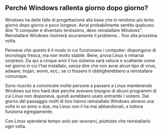 <?php require("../../entete.php"); ?> <?php require("../../base.php"); ?>

<div id="corps">

<h2>Perché Windows rallenta giorno dopo giorno?</h2>

<p>Windows ha delle falle di progettazione alla base che lo 
rendono più lento giorno dopo giorno e poco longevo. Avrai 
probabilmente sentito qualcuno dire "Il computer è diventato 
lentissimo, devo reinstallare Windows". Reinstallare Windows 
risolverà sicuramente il problema... fino alla prossima volta.</p>

<p>Penserai che questo è il modo in cui funzionano i computer: 
dispongono di tecnologia fresca, ma non molto stabile. Bene, prova 
Linux e rimarrai sorpreso. Da qui a cinque anni il tuo sistema sarà 
veloce e scattante come nel giorno in cui l'hai installato, senza dire 
che non avrai alcun tipo di virus, adware, trojan, worm, ecc.; se ci 
fossero ti obbligherebbero a reinstallare comunque.</p>

<p>Sono riuscito a convincere molte persone a passare a Linux 
mantenendo Windows sul loro hard disk perché avevano bisogno di 
alcuni programmi di cui Linux non disponeva, quindi avrebbero  
usato entrambi i sistemi. Dal giorno del passaggio molti di 
loro hanno reinstallato Windows almeno una volta in un anno 
o due, ma Linux non li ha mai abbandonati, e tuttora funziona 
egregiamente.</p>

<p>Con Linux spenderai tempo solo per lavorarci, piuttosto che 
reinstallarlo ogni volta.</p>

</div>


